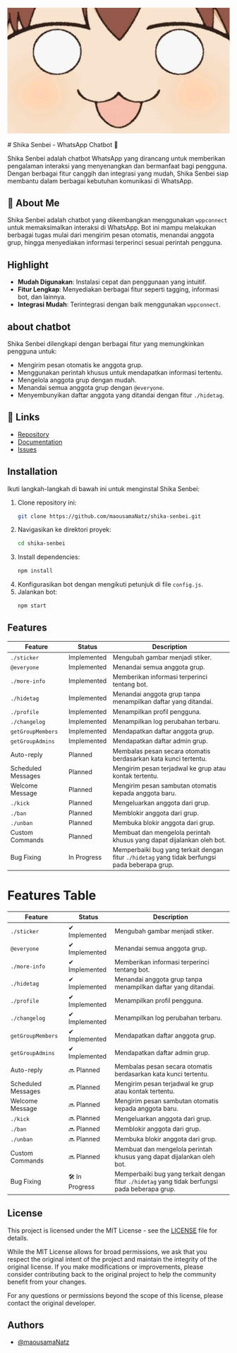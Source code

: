 <p align="center" >
  <img src="Nokotan.jpeg" width:100 />
</p>
# Shika Senbei - WhatsApp Chatbot 🍘

Shika Senbei adalah chatbot WhatsApp yang dirancang untuk memberikan pengalaman interaksi yang menyenangkan dan bermanfaat bagi pengguna. Dengan berbagai fitur canggih dan integrasi yang mudah, Shika Senbei siap membantu dalam berbagai kebutuhan komunikasi di WhatsApp.

## 🚀 About Me
Shika Senbei adalah chatbot yang dikembangkan menggunakan `wppconnect` untuk memaksimalkan interaksi di WhatsApp. Bot ini mampu melakukan berbagai tugas mulai dari mengirim pesan otomatis, menandai anggota grup, hingga menyediakan informasi terperinci sesuai perintah pengguna.

## Highlight
- **Mudah Digunakan**: Instalasi cepat dan penggunaan yang intuitif.
- **Fitur Lengkap**: Menyediakan berbagai fitur seperti tagging, informasi bot, dan lainnya.
- **Integrasi Mudah**: Terintegrasi dengan baik menggunakan `wppconnect`.

## about chatbot
Shika Senbei dilengkapi dengan berbagai fitur yang memungkinkan pengguna untuk:
- Mengirim pesan otomatis ke anggota grup.
- Menggunakan perintah khusus untuk mendapatkan informasi tertentu.
- Mengelola anggota grup dengan mudah.
- Menandai semua anggota grup dengan `@everyone`.
- Menyembunyikan daftar anggota yang ditandai dengan fitur `./hidetag`.


## 🔗 Links
- [Repository](https://github.com/maousamaNatz/shika-senbei)
- [Documentation](https://github.com/maousamaNatz/shika-senbei/wiki)
- [Issues](https://github.com/maousamaNatz/shika-senbei/issues)

## Installation
Ikuti langkah-langkah di bawah ini untuk menginstal Shika Senbei:
1. Clone repository ini:
    ```sh
    git clone https://github.com/maousamaNatz/shika-senbei.git
    ```
2. Navigasikan ke direktori proyek:
    ```sh
    cd shika-senbei
    ```
3. Install dependencies:
    ```sh
    npm install
    ```
4. Konfigurasikan bot dengan mengikuti petunjuk di file `config.js`.
5. Jalankan bot:
    ```sh
    npm start
    ```


## Features

| Feature            | Status      | Description                                                                                   |
|--------------------|-------------|-----------------------------------------------------------------------------------------------|
| `./sticker`        | Implemented | Mengubah gambar menjadi stiker.                                                               |
| `@everyone`        | Implemented | Menandai semua anggota grup.                                                                  |
| `./more-info`      | Implemented | Memberikan informasi terperinci tentang bot.                                                  |
| `./hidetag`        | Implemented | Menandai anggota grup tanpa menampilkan daftar yang ditandai.                                 |
| `./profile`        | Implemented | Menampilkan profil pengguna.                                                                  |
| `./changelog`      | Implemented | Menampilkan log perubahan terbaru.                                                            |
| `getGroupMembers`  | Implemented | Mendapatkan daftar anggota grup.                                                              |
| `getGroupAdmins`   | Implemented | Mendapatkan daftar admin grup.                                                                |
| Auto-reply         | Planned     | Membalas pesan secara otomatis berdasarkan kata kunci tertentu.                               |
| Scheduled Messages | Planned     | Mengirim pesan terjadwal ke grup atau kontak tertentu.                                        |
| Welcome Message    | Planned     | Mengirim pesan sambutan otomatis kepada anggota baru.                                         |
| `./kick`           | Planned     | Mengeluarkan anggota dari grup.                                                               |
| `./ban`            | Planned     | Memblokir anggota dari grup.                                                                  |
| `./unban`          | Planned     | Membuka blokir anggota dari grup.                                                             |
| Custom Commands    | Planned     | Membuat dan mengelola perintah khusus yang dapat dijalankan oleh bot.                         |
| Bug Fixing         | In Progress | Memperbaiki bug yang terkait dengan fitur `./hidetag` yang tidak berfungsi pada beberapa grup. |

# Features Table

| Feature            | Status      | Description                                                                                   |
|--------------------|-------------|-----------------------------------------------------------------------------------------------|
| `./sticker`        | ✔ Implemented | Mengubah gambar menjadi stiker.                                                               |
| `@everyone`        | ✔ Implemented | Menandai semua anggota grup.                                                                  |
| `./more-info`      | ✔ Implemented | Memberikan informasi terperinci tentang bot.                                                  |
| `./hidetag`        | ✔ Implemented | Menandai anggota grup tanpa menampilkan daftar yang ditandai.                                 |
| `./profile`        | ✔ Implemented | Menampilkan profil pengguna.                                                                  |
| `./changelog`      | ✔ Implemented | Menampilkan log perubahan terbaru.                                                            |
| `getGroupMembers`  | ✔ Implemented | Mendapatkan daftar anggota grup.                                                              |
| `getGroupAdmins`   | ✔ Implemented | Mendapatkan daftar admin grup.                                                                |
| Auto-reply         | 🔜 Planned     | Membalas pesan secara otomatis berdasarkan kata kunci tertentu.                               |
| Scheduled Messages | 🔜 Planned     | Mengirim pesan terjadwal ke grup atau kontak tertentu.                                        |
| Welcome Message    | 🔜 Planned     | Mengirim pesan sambutan otomatis kepada anggota baru.                                         |
| `./kick`           | 🔜 Planned     | Mengeluarkan anggota dari grup.                                                               |
| `./ban`            | 🔜 Planned     | Memblokir anggota dari grup.                                                                  |
| `./unban`          | 🔜 Planned     | Membuka blokir anggota dari grup.                                                             |
| Custom Commands    | 🔜 Planned     | Membuat dan mengelola perintah khusus yang dapat dijalankan oleh bot.                         |
| Bug Fixing         | 🛠 In Progress | Memperbaiki bug yang terkait dengan fitur `./hidetag` yang tidak berfungsi pada beberapa grup. |



## License

This project is licensed under the MIT License - see the [LICENSE](LICENSE) file for details.

While the MIT License allows for broad permissions, we ask that you respect the original intent of the project and maintain the integrity of the original license. If you make modifications or improvements, please consider contributing back to the original project to help the community benefit from your changes.

For any questions or permissions beyond the scope of this license, please contact the original developer.


## Authors

- [@maousamaNatz](https://github.com/maousamaNatz)
